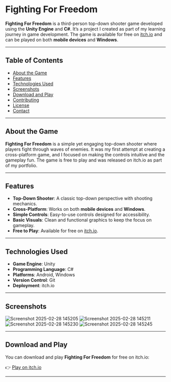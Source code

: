 # Fighting For Freedom

**Fighting For Freedom** is a third-person top-down shooter game developed using the **Unity Engine** and **C#**. It’s a project I created as part of my learning journey in game development. The game is available for free on [itch.io](https://mcoders.itch.io/fightingforfreedom) and can be played on both **mobile devices** and **Windows**.

---

## Table of Contents

- [About the Game](#about-the-game)
- [Features](#features)
- [Technologies Used](#technologies-used)
- [Screenshots](#screenshots)
- [Download and Play](#download-and-play)
- [Contributing](#contributing)
- [License](#license)
- [Contact](#contact)

---

## About the Game

**Fighting For Freedom** is a simple yet engaging top-down shooter where players fight through waves of enemies. It was my first attempt at creating a cross-platform game, and I focused on making the controls intuitive and the gameplay fun. The game is free to play and was released on itch.io as part of my portfolio.

---

## Features

- **Top-Down Shooter**: A classic top-down perspective with shooting mechanics.
- **Cross-Platform**: Works on both **mobile devices** and **Windows**.
- **Simple Controls**: Easy-to-use controls designed for accessibility.
- **Basic Visuals**: Clean and functional graphics to keep the focus on gameplay.
- **Free to Play**: Available for free on [itch.io](https://mcoders.itch.io/fightingforfreedom).

---

## Technologies Used

- **Game Engine**: Unity
- **Programming Language**: C#
- **Platforms**: Android, Windows
- **Version Control**: Git
- **Deployment**: itch.io

---

## Screenshots
![Screenshot 2025-02-28 145205](https://github.com/user-attachments/assets/cc1fdb4e-e820-40af-8371-16951bb758c9)
![Screenshot 2025-02-28 145211](https://github.com/user-attachments/assets/12245efb-af57-4b01-91d3-a22b872060f4)
![Screenshot 2025-02-28 145230](https://github.com/user-attachments/assets/4d05270a-a1ba-4771-ab1e-45fe7b1fcb79)
![Screenshot 2025-02-28 145245](https://github.com/user-attachments/assets/fdbf0a18-689c-4004-8ffc-c99ccb46a673)

---

## Download and Play

You can download and play **Fighting For Freedom** for free on itch.io:

👉 [Play on itch.io](https://mcoders.itch.io/fightingforfreedom)

---
